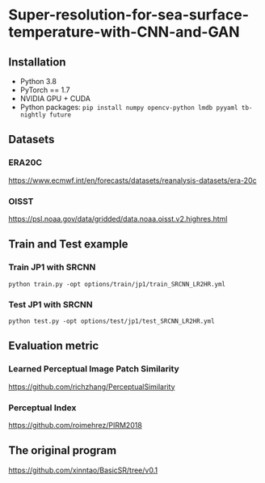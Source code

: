# Super-resolution-for-sea-surface-temperature-with-CNN-and-GAN
## Installation
- Python 3.8
- PyTorch == 1.7
- NVIDIA GPU + CUDA
- Python packages: `pip install numpy opencv-python lmdb pyyaml tb-nightly future`
## Datasets
### ERA20C
https://www.ecmwf.int/en/forecasts/datasets/reanalysis-datasets/era-20c
### OISST
https://psl.noaa.gov/data/gridded/data.noaa.oisst.v2.highres.html
## Train and Test example
### Train JP1 with SRCNN
`python train.py -opt options/train/jp1/train_SRCNN_LR2HR.yml`
### Test JP1 with SRCNN
`python test.py -opt options/test/jp1/test_SRCNN_LR2HR.yml`
## Evaluation metric
### Learned Perceptual Image Patch Similarity
https://github.com/richzhang/PerceptualSimilarity
### Perceptual Index
https://github.com/roimehrez/PIRM2018
## The original program
https://github.com/xinntao/BasicSR/tree/v0.1
